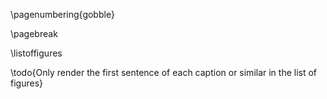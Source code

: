 \pagenumbering{gobble}

\pagebreak

\listoffigures

\todo{Only render the first sentence of each caption or similar in the list of figures}
